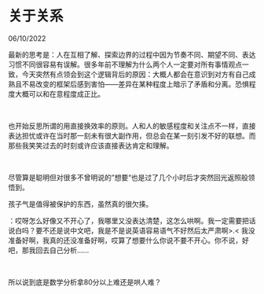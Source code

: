 # 关于关系

06/10/2022

最新的思考是：人在互相了解、探索边界的过程中因为节奏不同、期望不同、表达习惯不同很容易有误解。很多年前不理解为什么两个人一定要对所有事情观点一致，今天突然有点领会到这个逻辑背后的原因：大概人都会在意识到对方有自己成熟且不易改变的框架后感到害怕——差异在某种程度上暗示了矛盾和分离。恐惧程度大概可以和在意程度成正比。

<br />

也开始反思所谓的用直接换效率的原则。人和人的敏感程度和关注点不一样，直接表达担忧或许在当时那一刻未有很大副作用，但总会在某一刻引发不好的联想。而那些我笑笑过去的时刻或许应该直接表达肯定和理解。

<br />

尽管算是聪明但对很多不曾明说的”想要“也是过了几个小时后才突然回光返照般领悟到。

孩子气是值得被保护的东西，虽然真的很欠揍。

：哎呀怎么好像又不开心了，我哪里又没表达清楚，这怎么哄啊。我一定需要把话说白吗？要不还是说中文吧，我是不是说英语容易语气不好然后太严肃啊>.< 我没准备好啊，我真的还没准备好啊，哎算了想要什么你说不要不开心。你不说，好吧，那我回去自己分析......

<br />

所以说到底是数学分析拿80分以上难还是哄人难？
